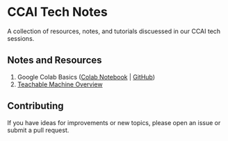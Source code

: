 # CCAI Tech Notes
A collection of resources, notes, and tutorials discuessed in our CCAI tech sessions. 

## Notes and Resources
1. Google Colab Basics ([Colab Notebook](https://colab.research.google.com/drive/1b30C7P8mbUggbHhuC5WvVF78AxP_3dOy?usp=sharing) | [GitHub](/guides/01_Google_Colab_Basics.ipynb))
2. [Teachable Machine Overview](/guides/02_Teachable_Machine.md)

## Contributing
If you have ideas for improvements or new topics, please open an issue or submit a pull request.